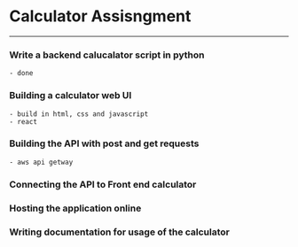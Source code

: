 # Calculator Assisngment 
---
### Write a backend calucalator script in python
    - done 
### Building a calculator web UI
    - build in html, css and javascript
    - react
### Building the API with post and get requests
    - aws api getway

### Connecting the API to Front end calculator
### Hosting the application online
### Writing documentation for usage of the calculator
